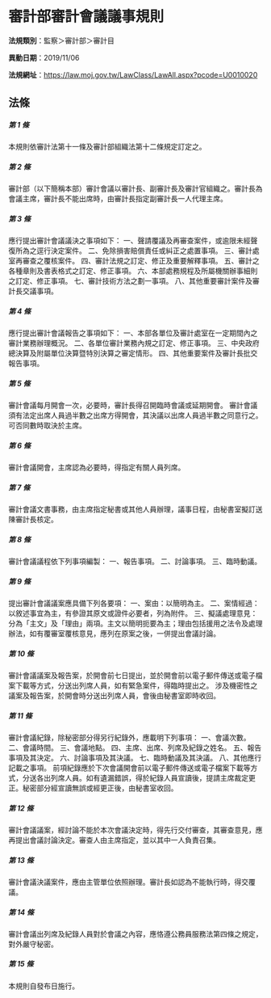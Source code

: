 # 審計部審計會議議事規則

**法規類別**：監察＞審計部＞審計目

**異動日期**：2019/11/06  

**法規網址**：https://law.moj.gov.tw/LawClass/LawAll.aspx?pcode=U0010020





## 法條
##### 第 1 條
本規則依審計法第十一條及審計部組織法第十二條規定訂定之。

##### 第 2 條
審計部（以下簡稱本部）審計會議以審計長、副審計長及審計官組織之。審計長為會議主席，審計長不能出席時，由審計長指定副審計長一人代理主席。

##### 第 3 條
應行提出審計會議議決之事項如下：
一、聲請覆議及再審查案件，或逾限未經聲復所為之逕行決定案件。
二、免除損害賠償責任或糾正之處置事項。
三、審計處室再審查之覆核案件。
四、審計法規之訂定、修正及重要解釋事項。
五、審計之各種章則及書表格式之訂定、修正事項。
六、本部處務規程及所屬機關辦事細則之訂定、修正事項。
七、審計技術方法之劃一事項。
八、其他重要審計案件及審計長交議事項。

##### 第 4 條
應行提出審計會議報告之事項如下：
一、本部各單位及審計處室在一定期間內之審計業務辦理概況。
二、各單位審計業務內規之訂定、修正事項。
三、中央政府總決算及附屬單位決算暨特別決算之審定情形。
四、其他重要案件及審計長批交報告事項。

##### 第 5 條
審計會議每月開會一次，必要時，審計長得召開臨時會議或延期開會。
審計會議須有法定出席人員過半數之出席方得開會，其決議以出席人員過半數之同意行之。可否同數時取決於主席。

##### 第 6 條
審計會議開會，主席認為必要時，得指定有關人員列席。

##### 第 7 條
審計會議文書事務，由主席指定秘書或其他人員辦理，議事日程，由秘書室擬訂送陳審計長核定。

##### 第 8 條
審計會議議程依下列事項編製：
一、報告事項。
二、討論事項。
三、臨時動議。

##### 第 9 條
提出審計會議議案應具備下列各要項：
一、案由：以簡明為主。
二、案情經過：以敘述事宜為主，有參證其原文或證件必要者，列為附件。
三、擬議處理意見：分為「主文」及「理由」兩項。主文以簡明扼要為主；理由包括援用之法令及處理辦法，如有覆審室覆核意見，應列在原案之後，一併提出會議討論。

##### 第 10 條
審計會議議案及報告案，於開會前七日提出，並於開會前以電子郵件傳送或電子檔案下載等方式，分送出列席人員，如有緊急案件，得臨時提出之。
涉及機密性之議案及報告案，於開會時分送出列席人員，會後由秘書室即時收回。

##### 第 11 條
審計會議紀錄，除秘密部分得另行紀錄外，應載明下列事項：
一、會議次數。
二、會議時間。
三、會議地點。
四、主席、出席、列席及紀錄之姓名。
五、報告事項及其決定。
六、討論事項及其決議。
七、臨時動議及其決議。
八、其他應行記載之事項。
前項紀錄應於下次會議開會前以電子郵件傳送或電子檔案下載等方式，分送各出列席人員。如有遺漏錯誤，得於紀錄人員宣讀後，提請主席裁定更正。秘密部分經宣讀無誤或經更正後，由秘書室收回。

##### 第 12 條
審計會議議案，經討論不能於本次會議決定時，得先行交付審查，其審查意見，應再提出會議討論決定。審查人由主席指定，並以其中一人負責召集。

##### 第 13 條
審計會議決議案件，應由主管單位依照辦理。審計長如認為不能執行時，得交覆議。

##### 第 14 條
審計會議出列席及紀錄人員對於會議之內容，應恪遵公務員服務法第四條之規定，對外嚴守秘密。

##### 第 15 條
本規則自發布日施行。


